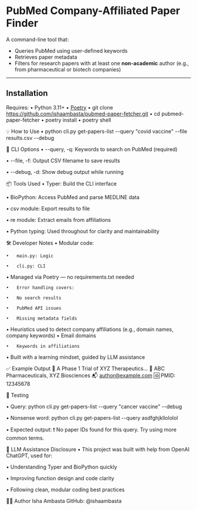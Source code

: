 #  PubMed Company-Affiliated Paper Finder

A command-line tool that:

- Queries PubMed using user-defined keywords
- Retrieves paper metadata
- Filters for research papers with at least one **non-academic** author (e.g., from pharmaceutical or biotech companies)

-------------------------------------------------------------------------------------------------------------------------

##  Installation

Requires:
•   Python 3.11+
•   [Poetry](https://python-poetry.org/)
•   git clone https://github.com/ishaambasta/pubmed-paper-fetcher.git
•   cd pubmed-paper-fetcher
•   poetry install
•   poetry shell

💡 How to Use
•   python cli.py get-papers-list --query "covid vaccine" --file results.csv --debug

🔧 CLI Options
•   --query, -q: Keywords to search on PubMed (required)

•   --file, -f: Output CSV filename to save results

•   --debug, -d: Show debug output while running


📦 Tools Used
•   Typer: Build the CLI interface

•   BioPython: Access PubMed and parse MEDLINE data

•   csv module: Export results to file

•   re module: Extract emails from affiliations

•   Python typing: Used throughout for clarity and maintainability

🛠 Developer Notes
•   Modular code:

    •   main.py: Logic

    •   cli.py: CLI

•   Managed via Poetry — no requirements.txt needed

    •   Error handling covers:

    •   No search results

    •   PubMed API issues

    •   Missing metadata fields

•   Heuristics used to detect company affiliations (e.g., domain names, company keywords)
    •   Email domains

    •   Keywords in affiliations

•   Built with a learning mindset, guided by LLM assistance

✅ Example Output
📄 A Phase 1 Trial of XYZ Therapeutics...
🏢 ABC Pharmaceuticals, XYZ Biosciences
📬 author@example.com
🆔 PMID: 12345678

🧪 Testing

•   Query: 
python cli.py get-papers-list --query "cancer vaccine" --debug

•   Nonsense word:
python cli.py get-papers-list --query asdfghjkllololol

•   Expected output:
❗ No paper IDs found for this query. Try using more common terms.

🤖 LLM Assistance Disclosure
•   This project was built with help from OpenAI ChatGPT, used for:

•   Understanding Typer and BioPython quickly

•   Improving function design and code clarity

•   Following clean, modular coding best practices

🙋‍♀️ Author
Isha Ambasta
GitHub: @ishaambasta
